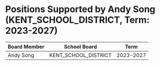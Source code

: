 # Positions Supported by Andy Song (KENT_SCHOOL_DISTRICT, Term: 2023-2027)

| Board Member | School Board | Term |
|--------------|--------------|------|
| Andy Song | KENT_SCHOOL_DISTRICT | 2023-2027 |

